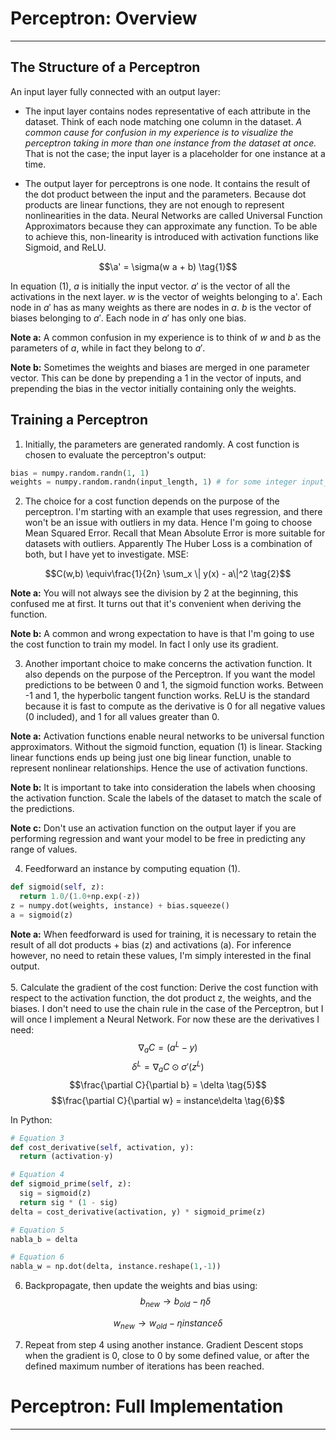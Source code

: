 ﻿

# Perceptron: Overview
***
## The Structure of a Perceptron
An input layer fully connected with an output layer: 

- The input layer contains nodes representative of each attribute in the dataset. Think of each node matching one column in the dataset. *A common cause for confusion in my experience is to visualize the perceptron taking in more than one instance from the dataset at once.* That is not the case; the input layer is a placeholder for one instance at a time.


- The output layer for perceptrons is one node. It contains the result of the dot product between the input and the parameters. Because dot products are linear functions, they are not enough to represent nonlinearities in the data. Neural Networks are called Universal Function Approximators because they can approximate any function. To be able to achieve this, non-linearity is introduced with activation functions like Sigmoid, and ReLU.


$$\a' = \sigma(w a + b) \tag{1}$$

In equation (1), $a$ is initially the input vector. $a'$ is the vector of all the activations in the next layer. $w$ is the vector of weights belonging to a'. Each node in $a'$ has as many weights as there are nodes in $a$. $b$ is the vector of biases belonging to $a'$. Each node in $a'$ has only one bias. 

**Note a:** A common confusion in my experience is to think of $w$ and $b$ as the parameters of $a$, while in fact they belong to $a'$.

**Note b:** Sometimes the weights and biases are merged in one parameter vector. This can be done by prepending a 1 in the vector of inputs, and prepending the bias in the vector initially containing only the weights. 

## Training a Perceptron
1. Initially, the parameters are generated randomly. A cost function is chosen to evaluate the perceptron's output:
```python
bias = numpy.random.randn(1, 1)
weights = numpy.random.randn(input_length, 1) # for some integer input_length
```  
2. The choice for a cost function depends on the purpose of the perceptron. I'm starting with an example that uses regression, and there won't be an issue with outliers in my data. Hence I'm going to choose Mean Squared Error. Recall that Mean Absolute Error is more suitable for datasets with outliers. Apparently The Huber Loss is a combination of both, but I have yet to investigate. MSE: 

$$C(w,b) \equiv\frac{1}{2n} \sum_x \| y(x) - a\|^2 \tag{2}$$

**Note a:** You will not always see the division by 2 at the beginning, this confused me at first. It turns out that it's convenient when deriving the function. 

**Note b:** A common and wrong expectation to have is that I'm going to use the cost function to train my model. In fact I only use its gradient.
 
3. Another important choice to make concerns the activation function. It also depends on the purpose of the Perceptron. If you want the model predictions to be between 0 and 1, the sigmoid function works. Between -1 and 1, the hyperbolic tangent function works. ReLU is the standard because it is fast to compute as the derivative is 0 for all negative values (0 included), and 1 for all values greater than 0.

**Note a:** Activation functions enable neural networks to be universal function approximators. Without the sigmoid function, equation (1) is linear. Stacking linear functions ends up being just one big linear function, unable to represent nonlinear relationships. Hence the use of activation functions.

**Note b:** It is important to take into consideration the labels when choosing the activation function. Scale the labels of the dataset to match the scale of the predictions. 

**Note c:** Don't use an activation function on the output layer if you are performing regression and want your model to be free in predicting any range of values.

4. Feedforward an instance by computing equation (1).
```python
def sigmoid(self, z):
  return 1.0/(1.0+np.exp(-z))
z = numpy.dot(weights, instance) + bias.squeeze()
a = sigmoid(z)
``` 
**Note a:** When feedforward is used for training, it is necessary to retain the result of all dot products + bias (z) and activations (a). For inference however, no need to retain these values, I'm simply interested in the final output.
<br/><br/>
5. Calculate the gradient of the cost function: Derive the cost function with respect to the activation function, the dot product z, the weights, and the biases. I don't need to use the chain rule in the case of the Perceptron, but I will once I implement a Neural Network. For now these are the derivatives I need:
$$\nabla_a C = (a^L-y) \tag{3}$$
$$\delta^L = \nabla_a C \odot \sigma'(z^L) \tag{4}$$
$$\frac{\partial C}{\partial b} = \delta \tag{5}$$
$$\frac{\partial C}{\partial w} = instance\delta \tag{6}$$

In Python:
```python
# Equation 3
def cost_derivative(self, activation, y):
  return (activation-y)

# Equation 4
def sigmoid_prime(self, z):
  sig = sigmoid(z)
  return sig * (1 - sig)
delta = cost_derivative(activation, y) * sigmoid_prime(z)

# Equation 5
nabla_b = delta

# Equation 6
nabla_w = np.dot(delta, instance.reshape(1,-1))
```

6. Backpropagate, then update the weights and bias using:
$$b_{new} \rightarrow b_{old}-\eta \delta \tag{7}$$

$$w_{new} \rightarrow w_{old}-\eta instance \delta \tag{8}$$

7. Repeat from step 4 using another instance. Gradient Descent stops when the gradient is 0, close to 0 by some defined value, or after the defined maximum number of iterations has been reached.

# Perceptron: Full Implementation
***


```python

```


